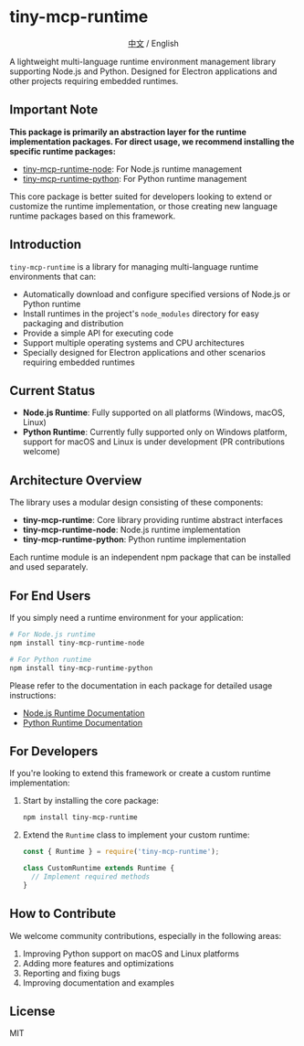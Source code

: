 # tiny-mcp-runtime

<div align="center">
  <a href="./README.zh.md">中文</a> / English
</div>

A lightweight multi-language runtime environment management library supporting Node.js and Python. Designed for Electron applications and other projects requiring embedded runtimes.

## Important Note

**This package is primarily an abstraction layer for the runtime implementation packages. For direct usage, we recommend installing the specific runtime packages:**

- [tiny-mcp-runtime-node](./packages/node/): For Node.js runtime management
- [tiny-mcp-runtime-python](./packages/python/): For Python runtime management

This core package is better suited for developers looking to extend or customize the runtime implementation, or those creating new language runtime packages based on this framework.

## Introduction

`tiny-mcp-runtime` is a library for managing multi-language runtime environments that can:

- Automatically download and configure specified versions of Node.js or Python runtime
- Install runtimes in the project's `node_modules` directory for easy packaging and distribution
- Provide a simple API for executing code
- Support multiple operating systems and CPU architectures
- Specially designed for Electron applications and other scenarios requiring embedded runtimes

## Current Status

- **Node.js Runtime**: Fully supported on all platforms (Windows, macOS, Linux)
- **Python Runtime**: Currently fully supported only on Windows platform, support for macOS and Linux is under development (PR contributions welcome)

## Architecture Overview

The library uses a modular design consisting of these components:

- **tiny-mcp-runtime**: Core library providing runtime abstract interfaces
- **tiny-mcp-runtime-node**: Node.js runtime implementation
- **tiny-mcp-runtime-python**: Python runtime implementation

Each runtime module is an independent npm package that can be installed and used separately.

## For End Users

If you simply need a runtime environment for your application:

```bash
# For Node.js runtime
npm install tiny-mcp-runtime-node

# For Python runtime
npm install tiny-mcp-runtime-python
```

Please refer to the documentation in each package for detailed usage instructions:

- [Node.js Runtime Documentation](./packages/node/README.md)
- [Python Runtime Documentation](./packages/python/README.md)

## For Developers

If you're looking to extend this framework or create a custom runtime implementation:

1. Start by installing the core package:
   ```bash
   npm install tiny-mcp-runtime
   ```

2. Extend the `Runtime` class to implement your custom runtime:
   ```javascript
   const { Runtime } = require('tiny-mcp-runtime');
   
   class CustomRuntime extends Runtime {
     // Implement required methods
   }
   ```

## How to Contribute

We welcome community contributions, especially in the following areas:

1. Improving Python support on macOS and Linux platforms
2. Adding more features and optimizations
3. Reporting and fixing bugs
4. Improving documentation and examples

## License

MIT
